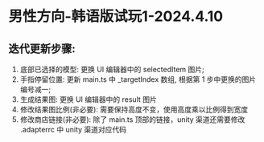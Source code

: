 # 男性方向-韩语版试玩1-2024.4.10
## 迭代更新步骤:
1. 底部已选择的模型: 更换 UI 编辑器中的 selectedItem 图片;
2. 手指停留位置: 更新 main.ts 中 _targetIndex 数组, 根据第 1 步中更换的图片编号减一;
3. 生成结果图: 更换 UI 编辑器中的 result 图片
4. 修改结果图比例(非必要): 需要保持高度不变，使用高度乘以比例得到宽度
5. 修改商店链接(非必要): 除了 main.ts 顶部的链接，unity 渠道还需要修改 .adapterrc 中 unity 渠道对应代码